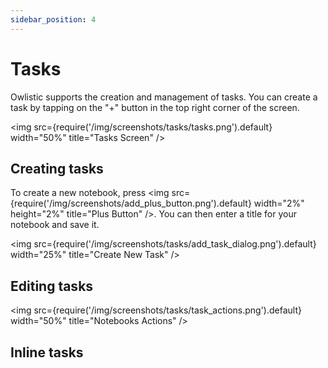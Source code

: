 ```yaml
---
sidebar_position: 4
---
```


# Tasks

Owlistic supports the creation and management of tasks. You can create a task by tapping on the "+" button in the top right corner of the screen.

<img src={require('/img/screenshots/tasks/tasks.png').default} width="50%" title="Tasks Screen" />

## Creating tasks

To create a new notebook, press <img src={require('/img/screenshots/add_plus_button.png').default} width="2%" height="2%" title="Plus Button" />. You can then enter a title for your notebook and save it.

<img src={require('/img/screenshots/tasks/add_task_dialog.png').default} width="25%" title="Create New Task" />

## Editing tasks

<img src={require('/img/screenshots/tasks/task_actions.png').default} width="50%" title="Notebooks Actions" />

## Inline tasks

